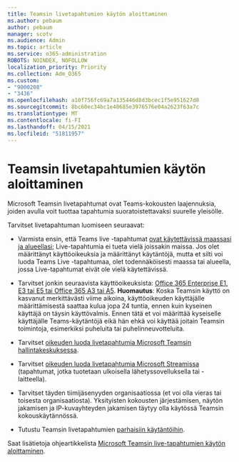 ```yaml
---
title: Teamsin livetapahtumien käytön aloittaminen
ms.author: pebaum
author: pebaum
manager: scotv
ms.audience: Admin
ms.topic: article
ms.service: o365-administration
ROBOTS: NOINDEX, NOFOLLOW
localization_priority: Priority
ms.collection: Adm_O365
ms.custom:
- "9000208"
- "3436"
ms.openlocfilehash: a10f756fc69a7a135446d8d3bcec1f5e951627d8
ms.sourcegitcommit: 8bc60ec34bc1e40685e3976576e04a2623f63a7c
ms.translationtype: MT
ms.contentlocale: fi-FI
ms.lasthandoff: 04/15/2021
ms.locfileid: "51811957"
---
```

# <a name="getting-started-with-teams-live-events"></a>Teamsin livetapahtumien käytön aloittaminen

Microsoft Teamsin livetapahtumat ovat Teams-kokousten laajennuksia, joiden avulla voit tuottaa tapahtumia suoratoistettavaksi suurelle yleisölle.

Tarvitset livetapahtuman luomiseen seuraavat:

- Varmista ensin, että Teams live -tapahtumat [ovat käytettävissä maassasi ja alueellasi;](https://docs.microsoft.com/microsoftteams/teams-live-events/plan-for-teams-live-events#regional-availability) Live-tapahtumia ei tueta vielä joissakin maissa.  Jos olet määrittänyt käyttöoikeuksia ja määrittänyt käytäntöjä, mutta et silti voi luoda Teams Live -tapahtumaa, olet todennäköisesti maassa tai alueella, jossa Live-tapahtumat eivät ole vielä käytettävissä.

- Tarvitset jonkin seuraavista käyttöoikeuksista: [Office 365 Enterprise E1, E3 tai E5 tai Office 365 A3 tai A5](https://docs.microsoft.com/microsoftteams/teams-live-events/set-up-for-teams-live-events#step-2-get-and-assign-licenses). **Huomautus**: Koska Teamsin käyttö on kasvanut merkittävästi viime aikoina, käyttöoikeuden käyttäjälle määrittämisestä saattaa kulua jopa 24 tuntia, ennen kuin kyseinen käyttäjä on täysin käyttövalmis. Ennen tätä et voi määrittää kyseiselle käyttäjälle Teams-käytäntöjä eikä hän ehkä voi käyttää joitain Teamsin toimintoja, esimerkiksi puheluita tai puhelinneuvotteluita.

- Tarvitset [oikeuden luoda livetapahtumia Microsoft Teamsin hallintakeskuksessa](https://docs.microsoft.com/microsoftteams/teams-live-events/set-up-for-teams-live-events#create-or-edit-a-live-events-policy).

- Tarvitset [oikeuden luoda livetapahtumia Microsoft Streamissa](https://docs.microsoft.com/microsoftteams/teams-live-events/what-are-teams-live-events) (tapahtumat, jotka tuotetaan ulkoisella lähetyssovelluksella tai -laitteella).

- Tarvitset täyden tiimijäsenyyden organisaatiossa (et voi olla vieras tai toisesta organisaatiosta).
Yksityisten kokousten järjestämisen, näytön jakamisen ja IP-kuvayhteyden jakamisen täytyy olla käytössä Teamsin kokouskäytännössä.

- Tutustu Teamsin livetapahtumien [parhaisiin käytäntöihin](https://support.office.com/article/Best-practices-for-producing-a-Teams-live-event-e500370e-4dd1-4187-8b48-af10ef02cf42).

Saat lisätietoja ohjeartikkelista [Microsoft Teamsin live-tapahtumien käytön aloittaminen](https://support.office.com/article/get-started-with-microsoft-teams-live-events-d077fec2-a058-483e-9ab5-1494afda578a).